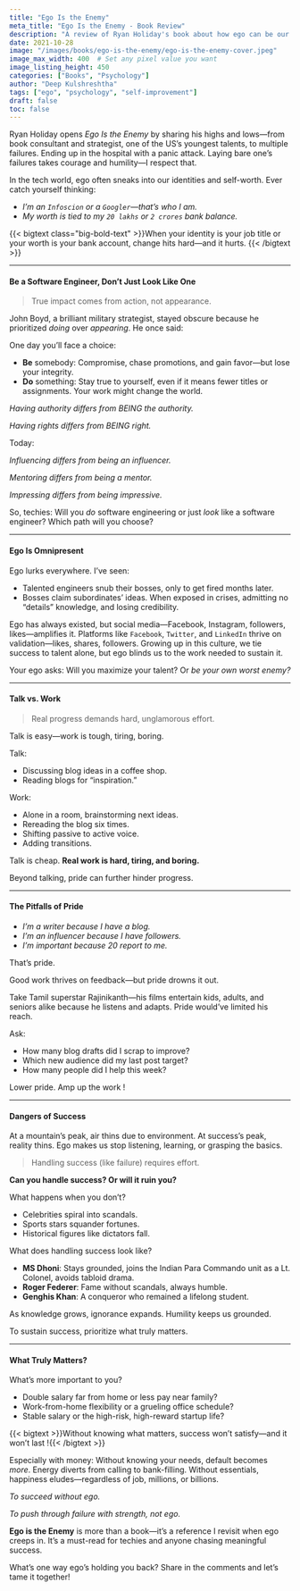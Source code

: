 ```yaml
---
title: "Ego Is the Enemy"
meta_title: "Ego Is the Enemy - Book Review"
description: "A review of Ryan Holiday's book about how ego can be our worst enemy in success and failure. Insights on humility, work, and handling success."
date: 2021-10-28
image: "/images/books/ego-is-the-enemy/ego-is-the-enemy-cover.jpeg"
image_max_width: 400  # Set any pixel value you want
image_listing_height: 450
categories: ["Books", "Psychology"]
author: "Deep Kulshreshtha"
tags: ["ego", "psychology", "self-improvement"]
draft: false
toc: false
---
```



Ryan Holiday opens *Ego Is the Enemy* by sharing his highs and lows—from book consultant and strategist, one of the US’s youngest talents, to multiple failures. Ending up in the hospital with a panic attack. Laying bare one’s failures takes courage and humility—I respect that.

In the tech world, ego often sneaks into our identities and self-worth. Ever catch yourself thinking:

- *I’m an `Infoscion` or a `Googler`—that’s who I am.*
- *My worth is tied to my `20 lakhs` or `2 crores` bank balance.*

{{< bigtext class="big-bold-text" >}}When your identity is your job title or your worth is your bank account, change hits hard—and it hurts. {{< /bigtext >}}

---

#### Be a Software Engineer, Don’t Just Look Like One

> True impact comes from action, not appearance.

John Boyd, a brilliant military strategist, stayed obscure because he prioritized *doing* over *appearing*. He once said:

One day you’ll face a choice:  
- **Be** somebody: Compromise, chase promotions, and gain favor—but lose your integrity.  
- **Do** something: Stay true to yourself, even if it means fewer titles or assignments. Your work might change the world.


*Having authority differs from BEING the authority.*

*Having rights differs from BEING right.*

Today:

*Influencing differs from being an influencer.*

*Mentoring differs from being a mentor.*

*Impressing differs from being impressive.*

So, techies: Will you *do* software engineering or just *look* like a software engineer? Which path will you choose?


---

#### Ego Is Omnipresent

Ego lurks everywhere. I’ve seen:

- Talented engineers snub their bosses, only to get fired months later.
- Bosses claim subordinates’ ideas. When exposed in crises, admitting no “details” knowledge, and losing credibility.

Ego has always existed, but social media—Facebook, Instagram, followers, likes—amplifies it. Platforms like `Facebook`, `Twitter`, and `LinkedIn` thrive on validation—likes, shares, followers. Growing up in this culture, we tie success to talent alone, but ego blinds us to the work needed to sustain it.

Your ego asks: Will you maximize your talent? Or *be your own worst enemy?*

---

#### Talk vs. Work

> Real progress demands hard, unglamorous effort.

Talk is easy—work is tough, tiring, boring.

Talk:

- Discussing blog ideas in a coffee shop.
- Reading blogs for “inspiration.”

Work:

- Alone in a room, brainstorming next ideas.
- Rereading the blog six times.
- Shifting passive to active voice.
- Adding transitions.

Talk is cheap. **Real work is hard, tiring, and boring.**

Beyond talking, pride can further hinder progress.

---

#### The Pitfalls of Pride

- *I’m a writer because I have a blog.*
- *I’m an influencer because I have followers.*
- *I’m important because 20 report to me.*

That’s pride.

Good work thrives on feedback—but pride drowns it out.

Take Tamil superstar Rajinikanth—his films entertain kids, adults, and seniors alike because he listens and adapts. Pride would’ve limited his reach. 

Ask:
- How many blog drafts did I scrap to improve?
- Which new audience did my last post target?
- How many people did I help this week?

Lower pride. Amp up the work !


---

#### Dangers of Success

At a mountain’s peak, air thins due to environment. At success’s peak, reality thins. Ego makes us stop listening, learning, or grasping the basics.

> Handling success (like failure) requires effort.

**Can you handle success? Or will it ruin you?**

What happens when you don’t?
- Celebrities spiral into scandals.
- Sports stars squander fortunes.
- Historical figures like dictators fall.

What does handling success look like?
- **MS Dhoni**: Stays grounded, joins the Indian Para Commando unit as a Lt. Colonel, avoids tabloid drama.
- **Roger Federer**: Fame without scandals, always humble.
- **Genghis Khan**: A conqueror who remained a lifelong student.

As knowledge grows, ignorance expands. Humility keeps us grounded.

To sustain success, prioritize what truly matters.

---

#### What Truly Matters?

What’s more important to you?
- Double salary far from home or less pay near family?
- Work-from-home flexibility or a grueling office schedule?
- Stable salary or the high-risk, high-reward startup life?

{{< bigtext  >}}Without knowing what matters, success won’t satisfy—and it won’t last !{{< /bigtext  >}}

Especially with money: Without knowing your needs, default becomes *more*. Energy diverts from calling to bank-filling. Without essentials, happiness eludes—regardless of job, millions, or billions.

*To succeed without ego.*

*To push through failure with strength, not ego.*

**Ego is the Enemy** is more than a book—it’s a reference I revisit when ego creeps in. It’s a must-read for techies and anyone chasing meaningful success.

What’s one way ego’s holding you back? Share in the comments and let’s tame it together!

